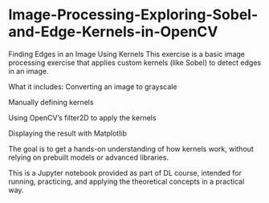 # Image-Processing-Exploring-Sobel-and-Edge-Kernels-in-OpenCV


Finding Edges in an Image Using Kernels
This exercise is a basic image processing exercise that applies custom kernels (like Sobel) to detect edges in an image.

What it includes:
Converting an image to grayscale

Manually defining kernels

Using OpenCV’s filter2D to apply the kernels

Displaying the result with Matplotlib

The goal is to get a hands-on understanding of how kernels work, without relying on prebuilt models or advanced libraries.

This is a Jupyter notebook provided as part of DL course, intended for running, practicing, and applying the theoretical concepts in a practical way.

